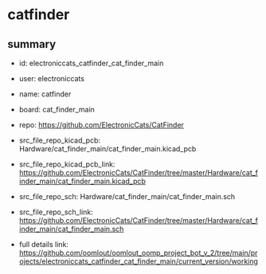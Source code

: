 # catfinder
 
## summary 
* id: electroniccats_catfinder_cat_finder_main
* user: electroniccats
* name: catfinder
* board: cat_finder_main
* repo: https://github.com/ElectronicCats/CatFinder
* src_file_repo_kicad_pcb: Hardware/cat_finder_main/cat_finder_main.kicad_pcb
* src_file_repo_kicad_pcb_link: https://github.com/ElectronicCats/CatFinder/tree/master/Hardware/cat_finder_main/cat_finder_main.kicad_pcb


* src_file_repo_sch: Hardware/cat_finder_main/cat_finder_main.sch
* src_file_repo_sch_link: https://github.com/ElectronicCats/CatFinder/tree/master/Hardware/cat_finder_main/cat_finder_main.sch
* full details link: https://github.com/oomlout/oomlout_oomp_project_bot_v_2/tree/main/projects/electroniccats_catfinder_cat_finder_main/current_version/working  






